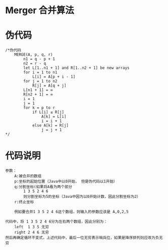 # Merger 合并算法

# 伪代码
```
/*伪代码
    MERGE(A, p, q, r)
        n1 = q - p + 1
        n2 = r - q
        let L[1..n1 + 1] and R[1..n2 + 1] be new arrays
        for i = 1 to n1
            L[i] = A[p + i - 1]
        for j = 1 to n2
            R[j] = A[q + j]
        L[n1 + 1] = ∞
        R[n2 + 1] = ∞
        i = 1
        j = 1
        for k = p to r
            if L[i] ≤ R[j]
                A[k] = L[i]
                i = i + 1
            else A[k] = R[j]
                j = j + 1
*/
```

# 代码说明
    参数：
        A:被合并的数组
        p:坐标的起始位置（Java中以0开始， 但是伪代码以1开始）
        q:分割坐标(如果将A看为两个部分
            1 3 5 2 4 6
            则分割坐标为5的坐标（Java中因为以0开始计数，因此分割坐标为2）
        r:终止坐标
        
        例如要合并1 3 5 2 4 6这个数组，则输入的参数应该是 A,0,2,5
    
    代码中，将 1 3 5 2 4 6分为左右两个数组，因此分别为：
        left  1 3 5 无穷
        right 2 4 6 无穷
    然后再确定循环不变式，上述代码中，最后一位无穷表示哨兵位，如果是降序排列则应改为负无穷